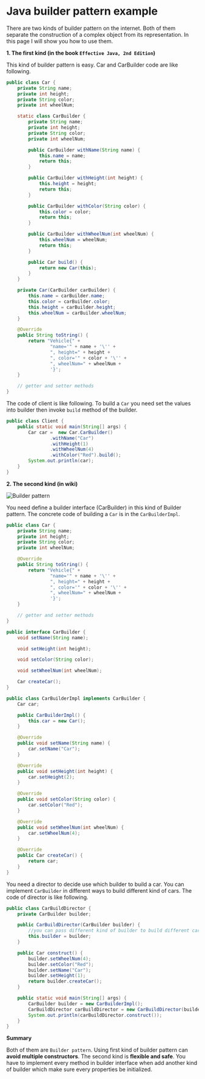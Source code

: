 # Java builder pattern example
There are two kinds of builder pattern on the internet. Both of them separate the construction of a complex object 
from its representation. In this page I will show you how to use them.

**1. The first kind (in the book `Effective Java, 2nd Edition`)**

This kind of builder pattern is easy. Car and CarBuilder code are like following. 
```java
public class Car {
    private String name;
    private int height;
    private String color;
    private int wheelNum;

    static class CarBuilder {
        private String name;
        private int height;
        private String color;
        private int wheelNum;

        public CarBuilder withName(String name) {
            this.name = name;
            return this;
        }

        public CarBuilder withHeight(int height) {
            this.height = height;
            return this;
        }

        public CarBuilder withColor(String color) {
            this.color = color;
            return this;
        }

        public CarBuilder withWheelNum(int wheelNum) {
            this.wheelNum = wheelNum;
            return this;
        }

        public Car build() {
            return new Car(this);
        }
    }

    private Car(CarBuilder carBuilder) {
        this.name = carBuilder.name;
        this.color = carBuilder.color;
        this.height = carBuilder.height;
        this.wheelNum = carBuilder.wheelNum;
    }

    @Override
    public String toString() {
        return "Vehicle{" +
                "name='" + name + '\'' +
                ", height=" + height +
                ", color='" + color + '\'' +
                ", wheelNum=" + wheelNum +
                '}';
    }

    // getter and setter methods
}
```
The code of client is like following. To build a `Car` you need set the values into builder then invoke `build` method 
of the builder.
```java
public class Client {
    public static void main(String[] args) {
        Car car =  new Car.CarBuilder()
                .withName("Car")
                .withHeight(1)
                .withWheelNum(4)
                .withColor("Red").build();
        System.out.println(car);
    }
}
```

**2. The second kind (in wiki)**

![Builder pattern](https://uploads.disquscdn.com/images/dc57741c44500168f14d07a603a246bf5111c21c9e11dafdea6034828ec57a5d.png)

You need define a builder interface (CarBuilder) in this kind of Builder pattern. The concrete code of building 
a `Car` is in the `CarBuilderImpl`.  
```java
public class Car {
    private String name;
    private int height;
    private String color;
    private int wheelNum;

    @Override
    public String toString() {
        return "Vehicle{" +
                "name='" + name + '\'' +
                ", height=" + height +
                ", color='" + color + '\'' +
                ", wheelNum=" + wheelNum +
                '}';
    }

    // getter and setter methods
}

public interface CarBuilder {
    void setName(String name);

    void setHeight(int height);

    void setColor(String color);

    void setWheelNum(int wheelNum);

    Car createCar();
}

public class CarBuilderImpl implements CarBuilder {
    Car car;

    public CarBuilderImpl() {
        this.car = new Car();
    }

    @Override
    public void setName(String name) {
        car.setName("Car");
    }

    @Override
    public void setHeight(int height) {
        car.setHeight(2);
    }

    @Override
    public void setColor(String color) {
        car.setColor("Red");
    }

    @Override
    public void setWheelNum(int wheelNum) {
        car.setWheelNum(4);
    }

    @Override
    public Car createCar() {
        return car;
    }
}
```
You need a director to decide use which builder to build a car. You can implement `CarBuilder` in different ways to build 
different kind of cars. The code of director is like following.
```java
public class CarBuildDirector {
    private CarBuilder builder;

    public CarBuildDirector(CarBuilder builder) {
        //you can pass different kind of builder to build different cars
        this.builder = builder;
    }

    public Car construct() {
        builder.setWheelNum(4);
        builder.setColor("Red");
        builder.setName("Car");
        builder.setHeight(1);
        return builder.createCar();
    }

    public static void main(String[] args) {
        CarBuilder builder = new CarBuilderImpl();
        CarBuildDirector carBuildDirector = new CarBuildDirector(builder);
        System.out.println(carBuildDirector.construct());
    }
}
```

**Summary**

Both of them are `Builder pattern`. Using first kind of builder pattern can **avoid multiple constructors**. The second
kind is **flexible and safe**. You have to implement every method in builder interface when add another kind of builder 
which make sure every properties be initialized. 